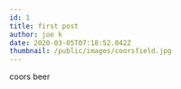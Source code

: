 ```yaml
---
id: 1
title: first post
author: joe k
date: 2020-03-05T07:18:52.042Z
thumbnail: /public/images/coorsfield.jpg
---
```

coors beer

